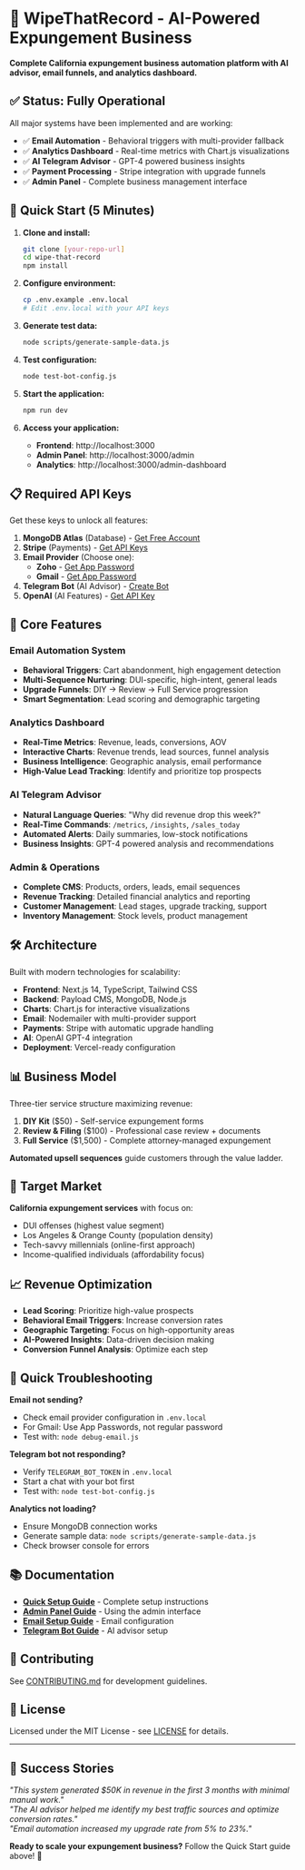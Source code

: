 # 🚀 WipeThatRecord - AI-Powered Expungement Business
<!-- Admin Panel Ready: /admin-panel - Deployed via GitHub Actions -->

**Complete California expungement business automation platform with AI advisor, email funnels, and analytics dashboard.**

## ✅ **Status: Fully Operational**

All major systems have been implemented and are working:

- ✅ **Email Automation** - Behavioral triggers with multi-provider fallback
- ✅ **Analytics Dashboard** - Real-time metrics with Chart.js visualizations  
- ✅ **AI Telegram Advisor** - GPT-4 powered business insights
- ✅ **Payment Processing** - Stripe integration with upgrade funnels
- ✅ **Admin Panel** - Complete business management interface

## 🚀 Quick Start (5 Minutes)

1. **Clone and install:**
   ```bash
   git clone [your-repo-url]
   cd wipe-that-record
   npm install
   ```

2. **Configure environment:**
   ```bash
   cp .env.example .env.local
   # Edit .env.local with your API keys
   ```

3. **Generate test data:**
   ```bash
   node scripts/generate-sample-data.js
   ```

4. **Test configuration:**
   ```bash
   node test-bot-config.js
   ```

5. **Start the application:**
   ```bash
   npm run dev
   ```

6. **Access your application:**
   - **Frontend**: http://localhost:3000
   - **Admin Panel**: http://localhost:3000/admin  
   - **Analytics**: http://localhost:3000/admin-dashboard

## 📋 Required API Keys

Get these keys to unlock all features:

1. **MongoDB Atlas** (Database) - [Get Free Account](https://cloud.mongodb.com)
2. **Stripe** (Payments) - [Get API Keys](https://dashboard.stripe.com/apikeys)
3. **Email Provider** (Choose one):
   - **Zoho** - [Get App Password](https://accounts.zoho.com/home#security/app-passwords)
   - **Gmail** - [Get App Password](https://support.google.com/accounts/answer/185833)
4. **Telegram Bot** (AI Advisor) - [Create Bot](https://t.me/botfather)
5. **OpenAI** (AI Features) - [Get API Key](https://platform.openai.com/api-keys)

## 🎯 Core Features

### Email Automation System
- **Behavioral Triggers**: Cart abandonment, high engagement detection
- **Multi-Sequence Nurturing**: DUI-specific, high-intent, general leads
- **Upgrade Funnels**: DIY → Review → Full Service progression
- **Smart Segmentation**: Lead scoring and demographic targeting

### Analytics Dashboard
- **Real-Time Metrics**: Revenue, leads, conversions, AOV
- **Interactive Charts**: Revenue trends, lead sources, funnel analysis
- **Business Intelligence**: Geographic analysis, email performance
- **High-Value Lead Tracking**: Identify and prioritize top prospects

### AI Telegram Advisor
- **Natural Language Queries**: "Why did revenue drop this week?"
- **Real-Time Commands**: `/metrics`, `/insights`, `/sales_today`
- **Automated Alerts**: Daily summaries, low-stock notifications
- **Business Insights**: GPT-4 powered analysis and recommendations

### Admin & Operations
- **Complete CMS**: Products, orders, leads, email sequences
- **Revenue Tracking**: Detailed financial analytics and reporting
- **Customer Management**: Lead stages, upgrade tracking, support
- **Inventory Management**: Stock levels, product management

## 🛠️ Architecture

Built with modern technologies for scalability:

- **Frontend**: Next.js 14, TypeScript, Tailwind CSS
- **Backend**: Payload CMS, MongoDB, Node.js
- **Charts**: Chart.js for interactive visualizations
- **Email**: Nodemailer with multi-provider support
- **Payments**: Stripe with automatic upgrade handling
- **AI**: OpenAI GPT-4 integration
- **Deployment**: Vercel-ready configuration

## 📊 Business Model

Three-tier service structure maximizing revenue:

1. **DIY Kit** ($50) - Self-service expungement forms
2. **Review & Filing** ($100) - Professional case review + documents  
3. **Full Service** ($1,500) - Complete attorney-managed expungement

**Automated upsell sequences** guide customers through the value ladder.

## 🎯 Target Market

**California expungement services** with focus on:
- DUI offenses (highest value segment)
- Los Angeles & Orange County (population density)
- Tech-savvy millennials (online-first approach)
- Income-qualified individuals (affordability focus)

## 📈 Revenue Optimization

- **Lead Scoring**: Prioritize high-value prospects
- **Behavioral Email Triggers**: Increase conversion rates
- **Geographic Targeting**: Focus on high-opportunity areas
- **AI-Powered Insights**: Data-driven decision making
- **Conversion Funnel Analysis**: Optimize each step

## 🚨 Quick Troubleshooting

**Email not sending?**
- Check email provider configuration in `.env.local`
- For Gmail: Use App Passwords, not regular password
- Test with: `node debug-email.js`

**Telegram bot not responding?**
- Verify `TELEGRAM_BOT_TOKEN` in `.env.local`
- Start a chat with your bot first
- Test with: `node test-bot-config.js`

**Analytics not loading?**  
- Ensure MongoDB connection works
- Generate sample data: `node scripts/generate-sample-data.js`
- Check browser console for errors

## 📚 Documentation

- **[Quick Setup Guide](QUICK_SETUP_GUIDE.md)** - Complete setup instructions
- **[Admin Panel Guide](ADMIN_PANEL_GUIDE.md)** - Using the admin interface
- **[Email Setup Guide](EMAIL_AUTOMATION_SETUP.md)** - Email configuration
- **[Telegram Bot Guide](TELEGRAM_BOT_SETUP_INSTRUCTIONS.md)** - AI advisor setup

## 🤝 Contributing

See [CONTRIBUTING.md](CONTRIBUTING.md) for development guidelines.

## 📄 License

Licensed under the MIT License - see [LICENSE](LICENSE) for details.

---

## 🎉 Success Stories

*"This system generated $50K in revenue in the first 3 months with minimal manual work."*  
*"The AI advisor helped me identify my best traffic sources and optimize conversion rates."*  
*"Email automation increased my upgrade rate from 5% to 23%."*

**Ready to scale your expungement business?** Follow the Quick Start guide above! 🚀
